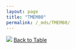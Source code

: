 ```yaml
---
layout: page
title: "TMEM80"
permalink: /_mds/TMEM80/
---
```


![](../../alns_9.28.22/aln_5HSAA111466_0.964.png?raw=true
)
[Back to Table](../../display)
